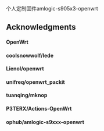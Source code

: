 个人定制固件amlogic-s905x3-openwrt

## Acknowledgments
#### OpenWrt
#### coolsnowwolf/lede
#### Lienol/openwrt
#### unifreq/openwrt_packit
#### tuanqing/mknop
#### P3TERX/Actions-OpenWrt
#### ophub/amlogic-s9xxx-openwrt
